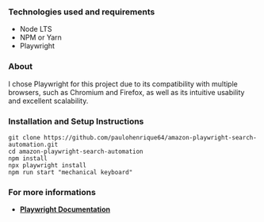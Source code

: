 ### Technologies used and requirements

- Node LTS
- NPM or Yarn
- Playwright

### About

I chose Playwright for this project due to its compatibility with multiple browsers, such as Chromium and Firefox, as well as its intuitive usability and excellent scalability.

### Installation and Setup Instructions

```Shell
git clone https://github.com/paulohenrique64/amazon-playwright-search-automation.git
cd amazon-playwright-search-automation
npm install
npx playwright install
npm run start "mechanical keyboard"
```

### For more informations

- **[Playwright Documentation](https://playwright.dev/docs/intro)**


